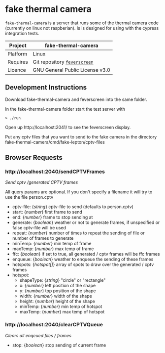 # fake thermal camera

`fake-thermal-camera` is a server that runs some of the thermal camera code (currently on linux not raspberian).   Is is designed for using with the cypress integration tests.

Project | fake-thermal-camera
---|---
Platform | Linux
Requires | Git repository [`feverscreen`](https://github.com/feverscreen/feverscreen)
Licence | GNU General Public License v3.0

## Development Instructions

Download fake-thermal-camera and feverscreen into the same folder.

In the fake-thermal-camera folder start the test server with
```
> ./run
```

Open up http://localhost:2041/ to see the feverscreen display.

Put any cptv files that you want to send to the fake camera in the directory fake-thermal-camera/cmd/fake-lepton/cptv-files

## Browser Requests

### http://localhost:2040/sendCPTVFrames
*Send cptv /generated CPTV frames*

All query params are optional.  If you don't specify a filename it will try to use the file person.cptv

- cptv-file: {*string*} cptv-file to send (defaults to person.cptv)
- start: {*number*} first frame to send
- end: {*number*} frame to stop sending at
- generate: {*boolean*} weather or not to generate frames, if unspecified or false cptv-file will be used
- repeat: {*number*} number of times to repeat the sending of file or number of frames to generate
- minTemp: {*number*} min temp of frame
- maxTemp: {*number*} max temp of frame
- ffc: {*boolean*} if set to true, all generated / cptv frames will be ffc frames
- enqueue: {*boolean*} weather to enqueue the sending of these frames
- hotspots: {*hotspot[]*} array of spots to draw over the generated / cptv frames 
- hotspot:
    - shapeType: {*string*} "circle" or "rectangle"
    - x: {*number*} left position of the shape
    - y: {*number*} top position of the shape
    - width: {*number*} width of the shape 
    - height: {*number*} height of the shape
    - minTemp: {*number*} min temp of hotspot
    - maxTemp: {*number*} max temp of hotspot


### http://localhost:2040/clearCPTVQueue
*Clears all enqeued files / frames*
- stop: {*boolean*} stop sending of current frame
